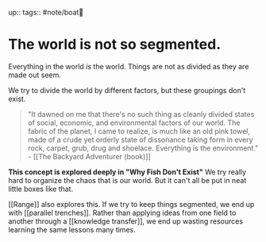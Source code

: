 up:: 
tags:: #note/boat🚤 

# The world is not so segmented.

Everything in the world *is* the world. Things are not as divided as they are made out seem. 

We try to divide the world by different factors, but these groupings don't exist.

> "It dawned on me that there's no such thing as cleanly divided states of social, economic, and environmental factors of our world. The fabric of the planet, I came to realize, is much like an old pink towel, made of a crude yet orderly state of dissonance taking form in every rock, carpet, grub, drug and shoelace. Everything is the environment." - [[The Backyard Adventurer (book)]] 


**This concept is explored deeply in "Why Fish Don't Exist"**
We try really hard to organize the chaos that is our world. But it can't all be put in neat little boxes like that.


[[Range]] also explores this. If we try to keep things segmented, we end up with [[parallel trenches]]. Rather than applying ideas from one field to another through a [[knowledge transfer]], we end up wasting resources learning the same lessons many times.


